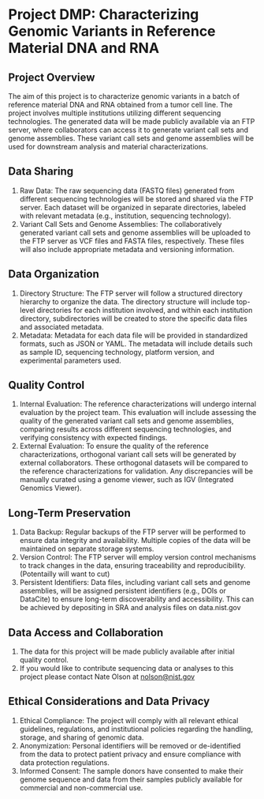 # Project DMP: Characterizing Genomic Variants in Reference Material DNA and RNA

## Project Overview
The aim of this project is to characterize genomic variants in a batch of reference material DNA and RNA obtained from a tumor cell line.
The project involves multiple institutions utilizing different sequencing technologies. 
The generated data will be made publicly available via an FTP server, 
where collaborators can access it to generate variant call sets and genome assemblies. 
These variant call sets and genome assemblies will be used for downstream analysis and material characterizations.

## Data Sharing
1. Raw Data: The raw sequencing data (FASTQ files) generated from different sequencing technologies will be stored and shared via the FTP server. Each dataset will be organized in separate directories, labeled with relevant metadata (e.g., institution, sequencing technology).
2. Variant Call Sets and Genome Assemblies: The collaboratively generated variant call sets and genome assemblies will be uploaded to the FTP server as VCF files and FASTA files, respectively. These files will also include appropriate metadata and versioning information.

## Data Organization
1. Directory Structure: The FTP server will follow a structured directory hierarchy to organize the data. The directory structure will include top-level directories for each institution involved, and within each institution directory, subdirectories will be created to store the specific data files and associated metadata.
2. Metadata: Metadata for each data file will be provided in standardized formats, such as JSON or YAML. The metadata will include details such as sample ID, sequencing technology, platform version, and experimental parameters used.

## Quality Control
1. Internal Evaluation: The reference characterizations will undergo internal evaluation by the project team. This evaluation will include assessing the quality of the generated variant call sets and genome assemblies, comparing results across different sequencing technologies, and verifying consistency with expected findings.
2. External Evaluation: To ensure the quality of the reference characterizations, orthogonal variant call sets will be generated by external collaborators. These orthogonal datasets will be compared to the reference characterizations for validation. Any discrepancies will be manually curated using a genome viewer, such as IGV (Integrated Genomics Viewer).

## Long-Term Preservation
1. Data Backup: Regular backups of the FTP server will be performed to ensure data integrity and availability. Multiple copies of the data will be maintained on separate storage systems.
2. Version Control: The FTP server will employ version control mechanisms to track changes in the data, ensuring traceability and reproducibility. (Potentailly will want to cut)
3. Persistent Identifiers: Data files, including variant call sets and genome assemblies, will be assigned persistent identifiers (e.g., DOIs or DataCite) to ensure long-term discoverability and accessibility. This can be achieved by depositing in SRA and analysis files on data.nist.gov

## Data Access and Collaboration
1. The data for this project will be made publicly available after initial quality control. 
1. If you would like to contribute sequencing data or analyses to this project please contact Nate Olson at nolson@nist.gov

## Ethical Considerations and Data Privacy
1. Ethical Compliance: The project will comply with all relevant ethical guidelines, regulations, and institutional policies regarding the handling, storage, and sharing of genomic data.
2. Anonymization: Personal identifiers will be removed or de-identified from the data to protect patient privacy and ensure compliance with data protection regulations. 
3. Informed Consent: The sample donors have consented to make their genome sequence and data from their samples publicly available for commercial and non-commercial use.
